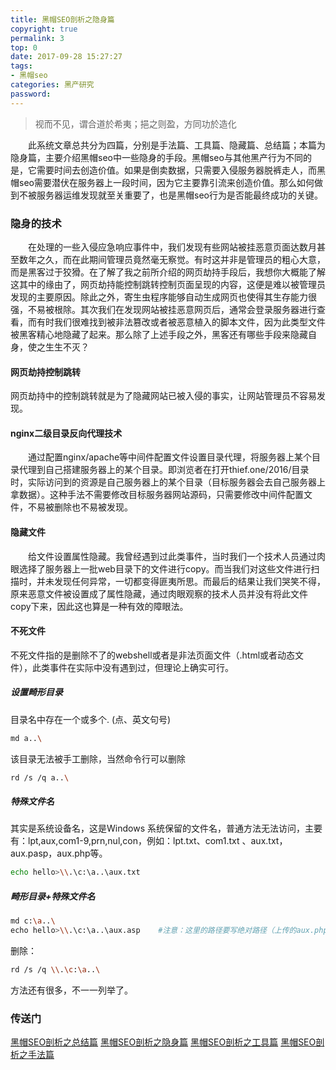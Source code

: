 ```yaml
---
title: 黑帽SEO剖析之隐身篇
copyright: true
permalink: 3
top: 0
date: 2017-09-28 15:27:27
tags:
- 黑帽seo
categories: 黑产研究
password:
---
```

<blockquote class="blockquote-center">视而不见，谓合道於希夷；挹之则盈，方同功於造化</blockquote>
　　此系统文章总共分为四篇，分别是手法篇、工具篇、隐藏篇、总结篇；本篇为隐身篇，主要介绍黑帽seo中一些隐身的手段。黑帽seo与其他黑产行为不同的是，它需要时间去创造价值。如果是倒卖数据，只需要入侵服务器脱裤走人，而黑帽seo需要潜伏在服务器上一段时间，因为它主要靠引流来创造价值。那么如何做到不被服务器运维发现就至关重要了，也是黑帽seo行为是否能最终成功的关键。
<!-- more -->

### 隐身的技术
　　在处理的一些入侵应急响应事件中，我们发现有些网站被挂恶意页面达数月甚至数年之久，而在此期间管理员竟然毫无察觉。有时这并非是管理员的粗心大意，而是黑客过于狡猾。在了解了我之前所介绍的网页劫持手段后，我想你大概能了解这其中的缘由了，网页劫持能控制跳转控制页面呈现的内容，这便是难以被管理员发现的主要原因。除此之外，寄生虫程序能够自动生成网页也使得其生存能力很强，不易被根除。其次我们在发现网站被挂恶意网页后，通常会登录服务器进行查看，而有时我们很难找到被非法篡改或者被恶意植入的脚本文件，因为此类型文件被黑客精心地隐藏了起来。那么除了上述手段之外，黑客还有哪些手段来隐藏自身，使之生生不灭？

#### 网页劫持控制跳转
网页劫持中的控制跳转就是为了隐藏网站已被入侵的事实，让网站管理员不容易发现。

#### nginx二级目录反向代理技术
　　通过配置nginx/apache等中间件配置文件设置目录代理，将服务器上某个目录代理到自己搭建服务器上的某个目录。即浏览者在打开thief.one/2016/目录时，实际访问到的资源是自己服务器上的某个目录（目标服务器会去自己服务器上拿数据）。这种手法不需要修改目标服务器网站源码，只需要修改中间件配置文件，不易被删除也不易被发现。

#### 隐藏文件
　　给文件设置属性隐藏。我曾经遇到过此类事件，当时我们一个技术人员通过肉眼选择了服务器上一批web目录下的文件进行copy。而当我们对这些文件进行扫描时，并未发现任何异常，一切都变得匪夷所思。而最后的结果让我们哭笑不得，原来恶意文件被设置成了属性隐藏，通过肉眼观察的技术人员并没有将此文件copy下来，因此这也算是一种有效的障眼法。

#### 不死文件
不死文件指的是删除不了的webshell或者是非法页面文件（.html或者动态文件），此类事件在实际中没有遇到过，但理论上确实可行。
##### 设置畸形目录
目录名中存在一个或多个. (点、英文句号)
```bash
md a..\
```
该目录无法被手工删除，当然命令行可以删除
```bash
rd /s /q a..\
```
##### 特殊文件名
其实是系统设备名，这是Windows 系统保留的文件名，普通方法无法访问，主要有：lpt,aux,com1-9,prn,nul,con，例如：lpt.txt、com1.txt 、aux.txt，aux.pasp，aux.php等。
```bash
echo hello>\\.\c:\a..\aux.txt
```
##### 畸形目录+特殊文件名
```bash
md c:\a..\
echo hello>\\.\c:\a..\aux.asp    #注意：这里的路径要写绝对路径（上传的aux.php木马可以被执行）
```
删除：
```bash
rd /s /q \\.\c:\a..\
```
方法还有很多，不一一列举了。

### 传送门
[黑帽SEO剖析之总结篇](https://thief.one/2017/09/28/4/)
[黑帽SEO剖析之隐身篇](https://thief.one/2017/09/28/3/)
[黑帽SEO剖析之工具篇](https://thief.one/2017/09/28/2/)
[黑帽SEO剖析之手法篇](https://thief.one/2017/09/28/1/)
